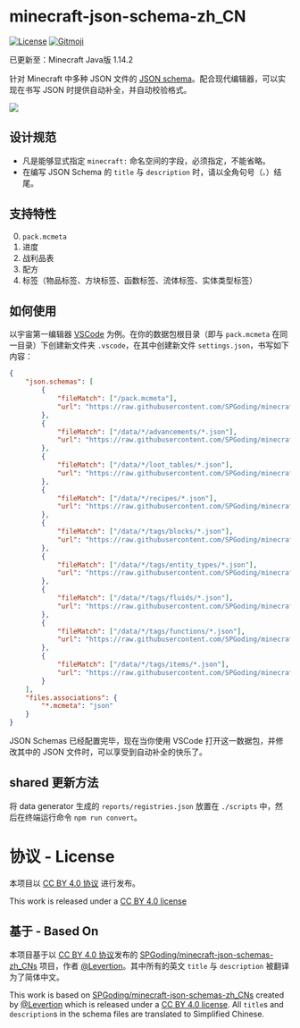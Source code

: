 # minecraft-json-schema-zh_CN

[![License](https://img.shields.io/badge/License-CC%20BY%204.0-blue.svg?style=flat-square)](https://creativecommons.org/licenses/by/4.0/)
[![Gitmoji](https://img.shields.io/badge/gitmoji-%20😜%20😍-FFDD67.svg?style=flat-square)](https://gitmoji.carloscuesta.me/)

已更新至：Minecraft Java版 1.14.2

针对 Minecraft 中多种 JSON 文件的 [JSON schema](http://json-schema.org/)。配合现代编辑器，可以实现在书写 JSON 时提供自动补全，并自动校验格式。

![](https://i.loli.net/2019/06/16/5d05be6ce9ed297423.gif)

## 设计规范

- 凡是能够显式指定 `minecraft:` 命名空间的字段，必须指定，不能省略。
- 在编写 JSON Schema 的 `title` 与 `description` 时，请以全角句号（`。`）结尾。

## 支持特性

0. `pack.mcmeta`
1. 进度
2. 战利品表
3. 配方
4. 标签（物品标签、方块标签、函数标签、流体标签、实体类型标签）

## 如何使用

以宇宙第一编辑器 [VSCode](https://code.visualstudio.com/) 为例。在你的数据包根目录（即与 `pack.mcmeta` 在同一目录）下创建新文件夹 `.vscode`，在其中创建新文件 `settings.json`，书写如下内容：

```JSON
{
    "json.schemas": [
        {
            "fileMatch": ["/pack.mcmeta"],
            "url": "https://raw.githubusercontent.com/SPGoding/minecraft-json-schemas-zh_CN/master/java/data/pack.mcmeta.json"
        },
        {
            "fileMatch": ["/data/*/advancements/*.json"],
            "url": "https://raw.githubusercontent.com/SPGoding/minecraft-json-schemas-zh_CN/master/java/data/advancement.json"
        },
        {
            "fileMatch": ["/data/*/loot_tables/*.json"],
            "url": "https://raw.githubusercontent.com/SPGoding/minecraft-json-schemas-zh_CN/master/java/data/loot_table.json"
        },
        {
            "fileMatch": ["/data/*/recipes/*.json"],
            "url": "https://raw.githubusercontent.com/SPGoding/minecraft-json-schemas-zh_CN/master/java/data/recipe.json"
        },
        {
            "fileMatch": ["/data/*/tags/blocks/*.json"],
            "url": "https://raw.githubusercontent.com/SPGoding/minecraft-json-schemas-zh_CN/master/java/data/tags/block.json"
        },
        {
            "fileMatch": ["/data/*/tags/entity_types/*.json"],
            "url": "https://raw.githubusercontent.com/SPGoding/minecraft-json-schemas-zh_CN/master/java/data/tags/entity_type.json"
        },
        {
            "fileMatch": ["/data/*/tags/fluids/*.json"],
            "url": "https://raw.githubusercontent.com/SPGoding/minecraft-json-schemas-zh_CN/master/java/data/tags/fluid.json"
        },
        {
            "fileMatch": ["/data/*/tags/functions/*.json"],
            "url": "https://raw.githubusercontent.com/SPGoding/minecraft-json-schemas-zh_CN/master/java/data/tags/function.json"
        },
        {
            "fileMatch": ["/data/*/tags/items/*.json"],
            "url": "https://raw.githubusercontent.com/SPGoding/minecraft-json-schemas-zh_CN/master/java/data/tags/item.json"
        }
    ],
    "files.associations": {
        "*.mcmeta": "json"
    }
}
```

JSON Schemas 已经配置完毕，现在当你使用 VSCode 打开这一数据包，并修改其中的 JSON 文件时，可以享受到自动补全的快乐了。

## shared 更新方法

将 data generator 生成的 `reports/registries.json` 放置在 `./scripts` 中，然后在终端运行命令 `npm run convert`。

# 协议 - License

本项目以 [CC BY 4.0 协议](https://creativecommons.org/licenses/by/4.0/deed.zh) 进行发布。

This work is released under a [CC BY 4.0 license](https://creativecommons.org/licenses/by/4.0)

## 基于 - Based On

本项目基于以 [CC BY 4.0 协议](https://creativecommons.org/licenses/by/4.0/deed.zh)发布的 [SPGoding/minecraft-json-schemas-zh_CNs](https://github.com/SPGoding/minecraft-json-schemas-zh_CNs) 项目，作者 [@Levertion](https://github.com/Levertion)。其中所有的英文 `title` 与 `description` 被翻译为了简体中文。

This work is based on [SPGoding/minecraft-json-schemas-zh_CNs](https://github.com/SPGoding/minecraft-json-schemas-zh_CNs) created by [@Levertion](https://github.com/Levertion) which is released under a [CC BY 4.0 license](https://creativecommons.org/licenses/by/4.0/). All `title`s and `description`s in the schema files are translated to Simplified Chinese.
